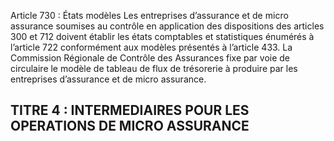 Article 730 : États modèles
Les entreprises d’assurance et de micro assurance soumises au contrôle en application des dispositions des articles 300 et 712 doivent établir les états comptables et statistiques énumérés à l’article 722 conformément aux modèles présentés à l’article 433.
La Commission Régionale de Contrôle des Assurances fixe par voie de circulaire le modèle de tableau de flux de trésorerie à produire par les entreprises d’assurance et de micro assurance.
## TITRE 4 : INTERMEDIAIRES POUR LES OPERATIONS DE MICRO ASSURANCE